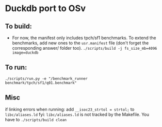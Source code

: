 # Duckdb port to OSv

## To build:
- For now, the manifest only includes tpch/sf1 benchmarks. To extend the benchmarks, add new ones to the `usr.manifest` file (don't forget the corresponding answer/ folder too).
`./scripts/build -j fs_size_mb=4096 image=duckdb`

## To run:
`./scripts/run.py -e "/benchmark_runner benchmark/tpch/sf1/q01.benchmark"`


## Misc
if linking errors when running: add `__isoc23_strtol = strtol;` to `libc/aliases.ld`
fyi: `libc/aliases.ld` is not tracked by the Makefile. You have to `./scripts/build clean`
